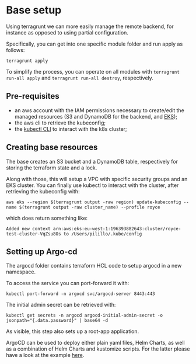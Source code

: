 # Base setup
Using terragrunt we can more easily manage the remote backend, for instance as opposed to using partial configuration.

Specifically, you can get into one specific module folder and run apply as follows:
```
terragrunt apply
```

To simplify the process, you can operate on all modules with `terragrunt run-all apply` and `terragrunt run-all destroy`, respectively.

## Pre-requisites
* an aws account with the IAM permissions necessary to create/edit the managed resources (S3 and DynamoDB for the backend, and [EKS](https://github.com/terraform-aws-modules/terraform-aws-eks/blob/master/docs/iam-permissions.md));
* the aws cli to retrieve the kubeconfig;
* the [kubectl CLI](https://kubernetes.io/docs/tasks/tools/install-kubectl-linux/) to interact with the k8s cluster;

## Creating base resources
The base creates an S3 bucket and a DynamoDB table, respectively for storing the terraform state and a lock.

Along with those, this will setup a VPC with specific security groups and an EKS cluster.
You can finally use kubectl to interact with the cluster, after retrieving the kubeconfig with:
```
aws eks --region $(terragrunt output -raw region) update-kubeconfig --name $(terragrunt output -raw cluster_name) --profile royce
```
which does return something like:
```
Added new context arn:aws:eks:eu-west-1:196393882643:cluster/royce-test-cluster-VqZsu8Os to /Users/pilillo/.kube/config
```

## Setting up Argo-cd

The argocd folder contains terraform HCL code to setup argocd in a new namespace.

To access the service you can port-forward it with:
```
kubectl port-forward -n argocd svc/argocd-server 8443:443
```

The initial admin secret can be retrieved with:
```
kubectl get secrets -n argocd argocd-initial-admin-secret -o jsonpath="{.data.password}" | base64 -d
```

As visible, this step also sets up a root-app application.

ArgoCD can be used to deploy either plain yaml files, Helm Charts, as well as a combination of Helm Charts and kustomize scripts.
For the latter please have a look at the example [here](apps/kustomize-helm-example/kustomization.yaml).